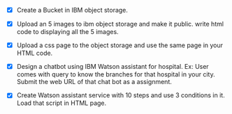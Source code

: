 - [x] Create a Bucket in IBM object storage. 

- [x] Upload an 5 images  to ibm object storage and make it public. write html code to displaying all the 5 images. 

- [x] Upload a css page to the object storage and use the same page in your HTML code.

- [x] Design a chatbot using IBM Watson assistant for hospital. Ex: User comes with query to know the branches for that hospital in your city. Submit the web URL of that chat bot as a assignment. 

- [x] Create Watson assistant service with 10 steps and use 3 conditions in it. Load that script in HTML page.
